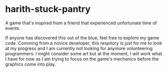 # harith-stuck-pantry
A game that's inspired from a friend that experienced unfortunate time of events.

If anyone has discovered this out of the blue, feel free to explore my game code.
Comming from a novice developer, this respitory is just for me to look at my progress
and I am currently not looking for anymore volunteering programmers. 
I might consider some art but at the moment, I will work what I have for now as
I am trying to focus on the game's mechanics before the graphics come into play.